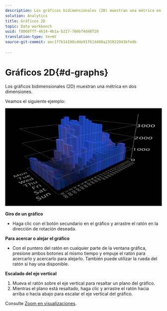```yaml
---
description: Los gráficos bidimensionales (2D) muestran una métrica en dos dimensiones.
solution: Analytics
title: Gráficos 2D
topic: Data workbench
uuid: f8860fff-4614-4b1a-b217-760bf4d48f20
translation-type: tm+mt
source-git-commit: aec1f7b14198cdde91f61d490a235022943bfedb

---
```



# Gráficos 2D{#d-graphs}

Los gráficos bidimensionales (2D) muestran una métrica en dos dimensiones.

Veamos el siguiente ejemplo:

![](assets/vis_2DGraph.png)

**Giro de un gráfico**

* Haga clic con el botón secundario en el gráfico y arrastre el ratón en la dirección de rotación deseada.

**Para acercar o alejar el gráfico**

* Con el puntero del ratón en cualquier parte de la ventana gráfica, presione ambos botones al mismo tiempo y empuje el ratón para acercarlo y acercarlo para alejarlo. También puede utilizar la rueda del ratón si hay una disponible.

**Escalado del eje vertical**

1. Mueva el ratón sobre el eje vertical para resaltar un plano del gráfico.
1. Mientras el plano está resaltado, haga clic y arrastre el ratón hacia arriba o hacia abajo para escalar el eje vertical del gráfico.

Consulte [Zoom en visualizaciones](../../../../home/c-get-started/c-vis/c-zoom-vis.md#concept-7e33670bb5344f78a316f1a84cc20530).
